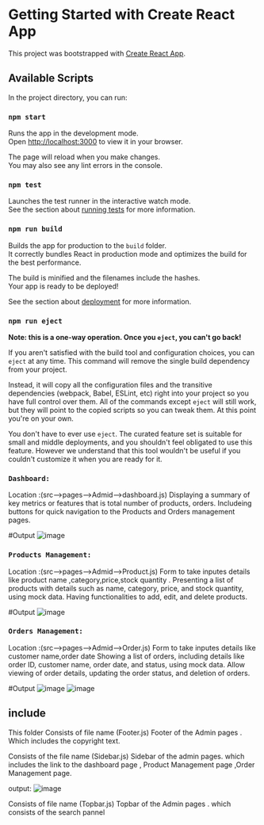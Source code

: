 # Getting Started with Create React App

This project was bootstrapped with [Create React App](https://github.com/facebook/create-react-app).

## Available Scripts

In the project directory, you can run:

### `npm start`

Runs the app in the development mode.\
Open [http://localhost:3000](http://localhost:3000) to view it in your browser.

The page will reload when you make changes.\
You may also see any lint errors in the console.

### `npm test`

Launches the test runner in the interactive watch mode.\
See the section about [running tests](https://facebook.github.io/create-react-app/docs/running-tests) for more information.

### `npm run build`

Builds the app for production to the `build` folder.\
It correctly bundles React in production mode and optimizes the build for the best performance.

The build is minified and the filenames include the hashes.\
Your app is ready to be deployed!

See the section about [deployment](https://facebook.github.io/create-react-app/docs/deployment) for more information.

### `npm run eject`

**Note: this is a one-way operation. Once you `eject`, you can't go back!**

If you aren't satisfied with the build tool and configuration choices, you can `eject` at any time. This command will remove the single build dependency from your project.

Instead, it will copy all the configuration files and the transitive dependencies (webpack, Babel, ESLint, etc) right into your project so you have full control over them. All of the commands except `eject` will still work, but they will point to the copied scripts so you can tweak them. At this point you're on your own.

You don't have to ever use `eject`. The curated feature set is suitable for small and middle deployments, and you shouldn't feel obligated to use this feature. However we understand that this tool wouldn't be useful if you couldn't customize it when you are ready for it.

### `Dashboard:`
Location :(src-->pages-->Admid-->dashboard.js)
Displaying a summary of key metrics or features that is total number of products, orders.
Includeing buttons for quick navigation to the Products and Orders management pages.

#Output
![image](https://github.com/AkashPaul007/Enterprise-Resource-Planning-Model/assets/162669398/fc449cb7-db85-47b9-81b7-26e314e18131)


### `Products Management:`
Location :(src-->pages-->Admid-->Product.js)
Form to take inputes details like product name ,category,price,stock quantity .
Presenting a list of products with details such as name, category, price, and stock quantity, using mock data.
Having functionalities to add, edit, and delete products.

#Output
![image](https://github.com/AkashPaul007/Enterprise-Resource-Planning-Model/assets/162669398/cee73e57-7787-4731-a442-e2badf544f8f)


### `Orders Management:`
Location :(src-->pages-->Admid-->Order.js)
Form to take inputes details like customer name,order date
Showing a list of orders, including details like order ID, customer name, order date, and status, using mock data.
Allow viewing of order details, updating the order status, and deletion of orders.

#Output
![image](https://github.com/AkashPaul007/Enterprise-Resource-Planning-Model/assets/162669398/afbe3396-d9c0-4476-b20d-841526d6f2fd)
![image](https://github.com/AkashPaul007/Enterprise-Resource-Planning-Model/assets/162669398/cc6c7cc7-7ce0-4108-94a8-be28686d7ae3)


## include 
This folder
Consists of file name (Footer.js) Footer of the Admin pages .
Which includes the copyright text.


Consists of the file name (Sidebar.js) Sidebar of the admin pages.
which includes the link to the dashboard page , Product Management page ,Order Management page.

output:
![image](https://github.com/AkashPaul007/Enterprise-Resource-Planning-Model/assets/162669398/cc060d53-6e5c-4eaa-891d-0573c5d0b8e7)


Consists of file name (Topbar.js) Topbar of the Admin pages . 
which consists of the search pannel

